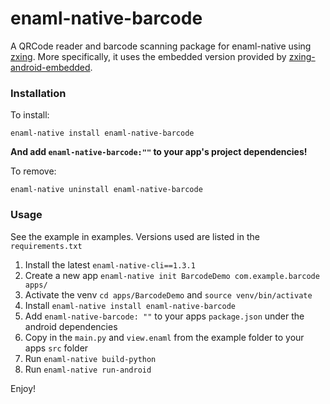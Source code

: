 # enaml-native-barcode

A QRCode reader and barcode scanning package for enaml-native using [zxing](https://github.com/zxing/zxing).
More specifically, it uses the embedded version provided by [zxing-android-embedded](https://github.com/journeyapps/zxing-android-embedded).


### Installation

To install:

`enaml-native install enaml-native-barcode`

__And add `enaml-native-barcode:""` to your app's project dependencies!__

To remove:

`enaml-native uninstall enaml-native-barcode`


### Usage

See the example in examples. Versions used are listed in the `requirements.txt`

1. Install the latest `enaml-native-cli==1.3.1` 
2. Create a new app `enaml-native init BarcodeDemo com.example.barcode apps/`
3. Activate the venv `cd apps/BarcodeDemo` and `source venv/bin/activate`
4. Install `enaml-native install enaml-native-barcode`
5. Add `enaml-native-barcode: ""` to your apps `package.json` under the android dependencies
6. Copy in the `main.py` and `view.enaml` from the example folder to your apps `src` folder
7. Run `enaml-native build-python`
8. Run `enaml-native run-android`

Enjoy!
